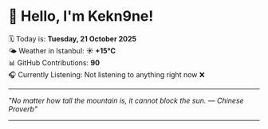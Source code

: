 # 👋 Hello, I'm Kekn9ne!

🗓️ Today is: **Tuesday, 21 October 2025**  
🌤️ Weather in Istanbul: **☀️   +15°C**  
📊 GitHub Contributions: **90**  
🎧 Currently Listening: Not listening to anything right now ❌

---

_"No matter how tall the mountain is, it cannot block the sun. — *Chinese Proverb*"_

---

